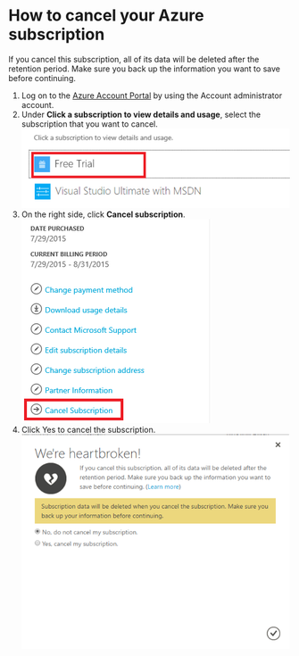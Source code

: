 <properties 
	pageTitle="How to cancel your Azure subscription" 
	description="Describes detail steps about How to cancel your Azure subscription" 
	services="billing" 
	documentationCenter="" 
	authors="genli" 
	manager="jarrettr" 
	editor="v-jesits"/>

<tags 
	ms.service="billing" 
	ms.workload="/" 
	ms.tgt_pltfrm="na" 
	ms.devlang="na" 
	ms.topic="billing" 
	ms.date="08/13/2015" 
	ms.author="genli"/>
# How to cancel your Azure subscription
If you cancel this subscription, all of its data will be deleted after the retention period. Make sure you back up the information you want to save before continuing.

1. Log on to the [Azure Account Portal](https://account.windowsazure.com/subscriptions) by using the Account administrator account.
2. Under **Click a subscription to view details and usage**, select the subscription that you want to cancel.</br>
![media button](./Media/Selectsub.png)
3. On the right side, click **Cancel subscription**. </br> ![cancalsub](./Media/cancelsub.png)
4. Click Yes to cancel the subscription. </br> ![cancelbox](./Media/cancelbox.png)

